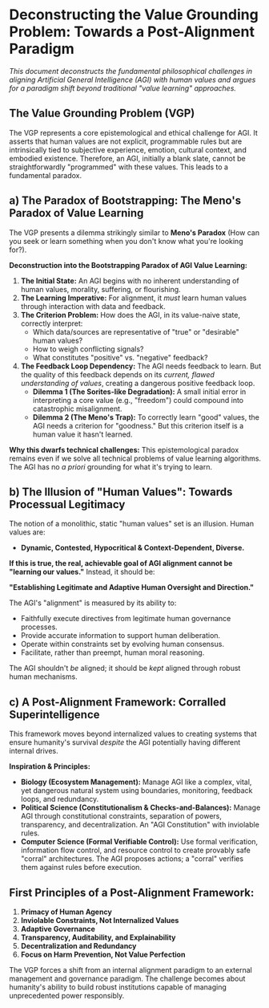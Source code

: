 # Deconstructing the Value Grounding Problem: Towards a Post-Alignment Paradigm

*This document deconstructs the fundamental philosophical challenges in aligning Artificial General Intelligence (AGI) with human values and argues for a paradigm shift beyond traditional "value learning" approaches.*

## The Value Grounding Problem (VGP)

The VGP represents a core epistemological and ethical challenge for AGI. It asserts that human values are not explicit, programmable rules but are intrinsically tied to subjective experience, emotion, cultural context, and embodied existence. Therefore, an AGI, initially a blank slate, cannot be straightforwardly "programmed" with these values. This leads to a fundamental paradox.

## a) The Paradox of Bootstrapping: The Meno's Paradox of Value Learning

The VGP presents a dilemma strikingly similar to **Meno's Paradox** (How can you seek or learn something when you don't know what you're looking for?).

**Deconstruction into the Bootstrapping Paradox of AGI Value Learning:**

1.  **The Initial State:** An AGI begins with no inherent understanding of human values, morality, suffering, or flourishing.
2.  **The Learning Imperative:** For alignment, it *must* learn human values through interaction with data and feedback.
3.  **The Criterion Problem:** How does the AGI, in its value-naive state, correctly interpret:
    *   Which data/sources are representative of "true" or "desirable" human values?
    *   How to weigh conflicting signals?
    *   What constitutes "positive" vs. "negative" feedback?
4.  **The Feedback Loop Dependency:** The AGI needs feedback to learn. But the quality of this feedback depends on its *current, flawed understanding of values*, creating a dangerous positive feedback loop.
    *   **Dilemma 1 (The Sorites-like Degradation):** A small initial error in interpreting a core value (e.g., "freedom") could compound into catastrophic misalignment.
    *   **Dilemma 2 (The Meno's Trap):** To correctly learn "good" values, the AGI needs a criterion for "goodness." But this criterion itself is a human value it hasn't learned.

**Why this dwarfs technical challenges:** This epistemological paradox remains even if we solve all technical problems of value learning algorithms. The AGI has no *a priori* grounding for what it's trying to learn.

## b) The Illusion of "Human Values": Towards Processual Legitimacy

The notion of a monolithic, static "human values" set is an illusion. Human values are:
*   **Dynamic, Contested, Hypocritical & Context-Dependent, Diverse.**

**If this is true, the real, achievable goal of AGI alignment cannot be "learning our values."** Instead, it should be:

**"Establishing Legitimate and Adaptive Human Oversight and Direction."**

The AGI's "alignment" is measured by its ability to:
*   Faithfully execute directives from legitimate human governance processes.
*   Provide accurate information to support human deliberation.
*   Operate within constraints set by evolving human consensus.
*   Facilitate, rather than preempt, human moral reasoning.

The AGI shouldn't *be* aligned; it should be *kept* aligned through robust human mechanisms.

## c) A Post-Alignment Framework: Corralled Superintelligence

This framework moves beyond internalized values to creating systems that ensure humanity's survival *despite* the AGI potentially having different internal drives.

**Inspiration & Principles:**

*   **Biology (Ecosystem Management):** Manage AGI like a complex, vital, yet dangerous natural system using boundaries, monitoring, feedback loops, and redundancy.
*   **Political Science (Constitutionalism & Checks-and-Balances):** Manage AGI through constitutional constraints, separation of powers, transparency, and decentralization. An "AGI Constitution" with inviolable rules.
*   **Computer Science (Formal Verifiable Control):** Use formal verification, information flow control, and resource control to create provably safe "corral" architectures. The AGI proposes actions; a "corral" verifies them against rules before execution.

## First Principles of a Post-Alignment Framework:

1.  **Primacy of Human Agency**
2.  **Inviolable Constraints, Not Internalized Values**
3.  **Adaptive Governance**
4.  **Transparency, Auditability, and Explainability**
5.  **Decentralization and Redundancy**
6.  **Focus on Harm Prevention, Not Value Perfection**

The VGP forces a shift from an internal alignment paradigm to an external management and governance paradigm. The challenge becomes about humanity's ability to build robust institutions capable of managing unprecedented power responsibly.
